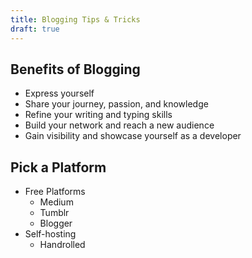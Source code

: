 ```yaml
---
title: Blogging Tips & Tricks
draft: true
---
```


## Benefits of Blogging

- Express yourself
- Share your journey, passion, and knowledge
- Refine your writing and typing skills
- Build your network and reach a new audience
- Gain visibility and showcase yourself as a developer

## Pick a Platform

- Free Platforms
  - Medium
  - Tumblr
  - Blogger
- Self-hosting
  - Handrolled
